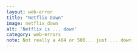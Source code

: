```yaml
---
layout: web-error 
title: "Netflix Down"
image: netflix_down
alt: 'Netflix is ... down'
category: web-errors
note: Not really a 404 or 500... just ... down
---
```

